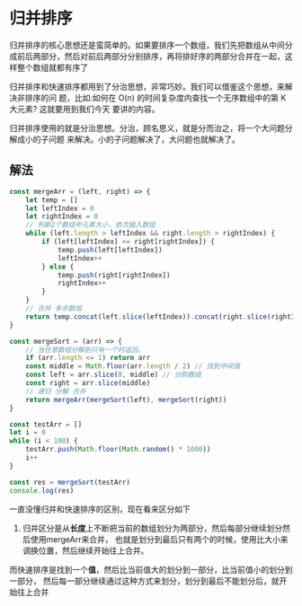# 归并排序

归并排序的核心思想还是蛮简单的。如果要排序一个数组，我们先把数组从中间分成前后两部分，然后对前后两部分分别排序，再将排好序的两部分合并在一起，这样整个数组就都有序了

归并排序和快速排序都用到了分治思想，非常巧妙。我们可以借鉴这个思想，来解决非排序的问 题，比如:如何在 O(n) 的时间复杂度内查找一个无序数组中的第 K 大元素? 这就要用到我们今天 要讲的内容。

归并排序使用的就是分治思想。分治，顾名思义，就是分而治之，将一个大问题分解成小的子问题 来解决。小的子问题解决了，大问题也就解决了。

## 解法
```javascript
const mergeArr = (left, right) => {
    let temp = []
    let leftIndex = 0
    let rightIndex = 0
    // 判断2个数组中元素大小，依次插入数组
    while (left.length > leftIndex && right.length > rightIndex) {
        if (left[leftIndex] <= right[rightIndex]) {
            temp.push(left[leftIndex])
            leftIndex++
        } else {
            temp.push(right[rightIndex])
            rightIndex++
        }
    }
    // 合并 多余数组
    return temp.concat(left.slice(leftIndex)).concat(right.slice(rightIndex))
}

const mergeSort = (arr) => {
    // 当任意数组分解到只有一个时返回。
    if (arr.length <= 1) return arr
    const middle = Math.floor(arr.length / 2) // 找到中间值
    const left = arr.slice(0, middle) // 分割数组
    const right = arr.slice(middle)
    // 递归 分解 合并
    return mergeArr(mergeSort(left), mergeSort(right))
}

const testArr = []
let i = 0
while (i < 100) {
    testArr.push(Math.floor(Math.random() * 1000))
    i++
}

const res = mergeSort(testArr)
console.log(res)
```

一直没懂归并和快速排序的区别，现在看来区分如下
1. 归并区分是从**长度**上不断把当前的数组划分为两部分，然后每部分继续划分然后使用mergeArr来合并，
也就是划分到最后只有两个的时候，使用比大小来调换位置，然后继续开始往上合并。

而快速排序是找到一个**值**，然后比当前值大的划分到一部分，比当前值小的划分到一部分，
然后每一部分继续通过这种方式来划分，划分到最后不能划分后，就开始往上合并
